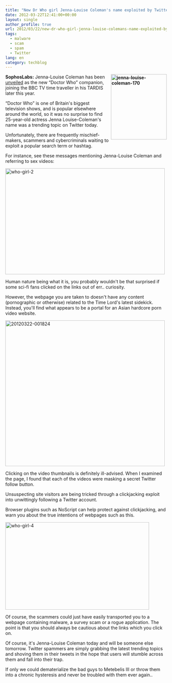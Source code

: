 ```yaml
---
title: "New Dr Who girl Jenna-Louise Coleman's name exploited by Twitter sex video scammers"
date: 2012-03-22T12:41:00+00:00
layout: single
author_profile: true
url: 2012/03/22/new-dr-who-girl-jenna-louise-colemans-name-exploited-by-twitter-sex-video-scammers/
tags:
  - malware
  - scam
  - spam
  - Twitter
lang: en
category: techblog
---
```

**[<img title="jenna-louise-coleman-170" border="0" alt="jenna-louise-coleman-170" align="right" src="http://lh3.ggpht.com/-w0txwnOjZSM/T2sWYjpBr9I/AAAAAAAAFQc/U41DDm9OCqE/jenna-louise-coleman-170_thumb.jpg?imgmax=800" width="174" height="204" />](http://lh4.ggpht.com/-4R_qoXYPEg0/T2sWSJKkEQI/AAAAAAAAFQU/0hxqWkAqlnE/s1600-h/jenna-louise-coleman-170%25255B2%25255D.jpg)SophosLabs:** Jenna-Louise Coleman has been [unveiled](http://www.bbc.co.uk/news/entertainment-arts-17456505) as the new “Doctor Who” companion, joining the BBC TV time traveller in his TARDIS later this year. 

“Doctor Who” is one of Britain's biggest television shows, and is popular elsewhere around the world, so it was no surprise to find 25-year-old actress Jenna Louise-Coleman's name was a trending topic on Twitter today. 

Unfortunately, there are frequently mischief-makers, scammers and cybercriminals waiting to exploit a popular search term or hashtag. 

For instance, see these messages mentioning Jenna-Louise Coleman and referring to sex videos: 

[<img title="who-girl-2" border="0" alt="who-girl-2" src="http://lh6.ggpht.com/-FUshcASb9kA/T2sWp6p7QdI/AAAAAAAAFQs/hZXOhG_LVIo/who-girl-2_thumb%25255B2%25255D.jpg?imgmax=800" width="498" height="331" />](http://lh4.ggpht.com/-ICg_lx1_owc/T2sWg_RVcII/AAAAAAAAFQk/n_otgegxpQo/s1600-h/who-girl-2%25255B4%25255D.jpg) 

Human nature being what it is, you probably wouldn't be that surprised if some sci-fi fans clicked on the links out of err.. curiosity. 

However, the webpage you are taken to doesn't have any content (pornographic or otherwise) related to the Time Lord's latest sidekick. Instead, you'll find what appears to be a portal for an Asian hardcore porn video website. 

[<img title="20120322-001824" border="0" alt="20120322-001824" src="http://lh4.ggpht.com/-NfJwfquk03k/T2sW2KAEr1I/AAAAAAAAFQ8/1BiZTKrAogU/20120322-001824_thumb%25255B2%25255D.jpg?imgmax=800" width="498" height="455" />](http://lh3.ggpht.com/-KmSA_FfTW_U/T2sWwzWAptI/AAAAAAAAFQ0/yAVFOnC4_s0/s1600-h/20120322-001824%25255B4%25255D.jpg) 

Clicking on the video thumbnails is definitely ill-advised. When I examined the page, I found that each of the videos were masking a secret Twitter follow button. 

Unsuspecting site visitors are being tricked through a clickjacking exploit into unwittingly following a Twitter account. 

Browser plugins such as NoScript can help protect against clickjacking, and warn you about the true intentions of webpages such as this. 

[<img title="who-girl-4" border="0" alt="who-girl-4" src="http://lh5.ggpht.com/-myMdFcCEwaY/T2sXB7wGM8I/AAAAAAAAFRM/9jX2ST44FbY/who-girl-4_thumb%25255B2%25255D.jpg?imgmax=800" width="449" height="273" />](http://lh3.ggpht.com/-ZEMqljGFeOs/T2sW7l2lA_I/AAAAAAAAFRE/RAEX-MekZT4/s1600-h/who-girl-4%25255B4%25255D.jpg) 

Of course, the scammers could just have easily transported you to a webpage containing malware, a survey scam or a rogue application. The point is that you should always be cautious about the links which you click on. 

Of course, it's Jenna-Louise Coleman today and will be someone else tomorrow. Twitter spammers are simply grabbing the latest trending topics and shoving them in their tweets in the hope that users will stumble across them and fall into their trap. 

If only we could dematerialize the bad guys to Metebelis III or throw them into a chronic hysteresis and never be troubled with them ever again..